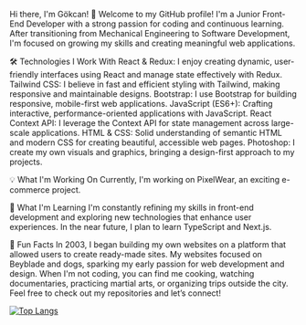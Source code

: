 Hi there, I'm Gökcan! 👋
Welcome to my GitHub profile! I'm a Junior Front-End Developer with a strong passion for coding and continuous learning. After transitioning from Mechanical Engineering to Software Development, I'm focused on growing my skills and creating meaningful web applications.

🛠️ Technologies I Work With
React & Redux: I enjoy creating dynamic, user-friendly interfaces using React and manage state effectively with Redux.
Tailwind CSS: I believe in fast and efficient styling with Tailwind, making responsive and maintainable designs.
Bootstrap: I use Bootstrap for building responsive, mobile-first web applications.
JavaScript (ES6+): Crafting interactive, performance-oriented applications with JavaScript.
React Context API: I leverage the Context API for state management across large-scale applications.
HTML & CSS: Solid understanding of semantic HTML and modern CSS for creating beautiful, accessible web pages.
Photoshop: I create my own visuals and graphics, bringing a design-first approach to my projects.

💡 What I'm Working On
Currently, I'm working on PixelWear, an exciting e-commerce project.

🌱 What I'm Learning
I'm constantly refining my skills in front-end development and exploring new technologies that enhance user experiences. In the near future, I plan to learn TypeScript and Next.js.

📌 Fun Facts
In 2003, I began building my own websites on a platform that allowed users to create ready-made sites. My websites focused on Beyblade and dogs, sparking my early passion for web development and design.
When I'm not coding, you can find me cooking, watching documentaries, practicing martial arts, or organizing trips outside the city.
Feel free to check out my repositories and let’s connect!

[![Top Langs](https://github-readme-stats.vercel.app/api/top-langs/?username=gokcanparlaktas&layout=donut-vertical)](https://github.com/gokcanparlaktas/github-readme-stats)
<!---
gokcanparlaktas/gokcanparlaktas is a ✨ special ✨ repository because its `README.md` (this file) appears on your GitHub profile.
You can click the Preview link to take a look at your changes.
--->
